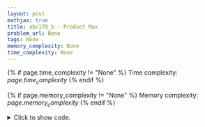 ```yaml
---
layout: post
mathjax: true
title: abc178_b - Product Max
problem_url: None
tags: None
memory_complexity: None
time_complexity: None
---
```




{% if page.time_complexity != "None" %}
Time complexity: ${{ page.time_complexity }}$
{% endif %}

{% if page.memory_complexity != "None" %}
Memory complexity: ${{ page.memory_complexity }}$
{% endif %}

<details>
<summary>
<p style="display:inline">Click to show code.</p>
</summary>
```cpp
{% raw %}
using namespace std;
using ll = long long;
using ii = pair<int, int>;
using vi = vector<int>;
int main(void)
{
    ll a, b, c, d;
    cin >> a >> b >> c >> d;
    ll ans = max({a * c, a * d, b * c, b * d});
    cout << ans << endl;
    return 0;
}

{% endraw %}
```
</details>


